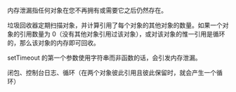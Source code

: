 内存泄漏指任何对象在您不再拥有或需要它之后仍然存在。
 
垃圾回收器定期扫描对象，并计算引用了每个对象的其他对象的数量。如果一个对象的引用数量为 0（没有其他对象引用过该对象），或对该对象的惟一引用是循环的，那么该对象的内存即可回收。
 
setTimeout 的第一个参数使用字符串而非函数的话，会引发内存泄漏。
 
闭包、控制台日志、循环（在两个对象彼此引用且彼此保留时，就会产生一个循环）